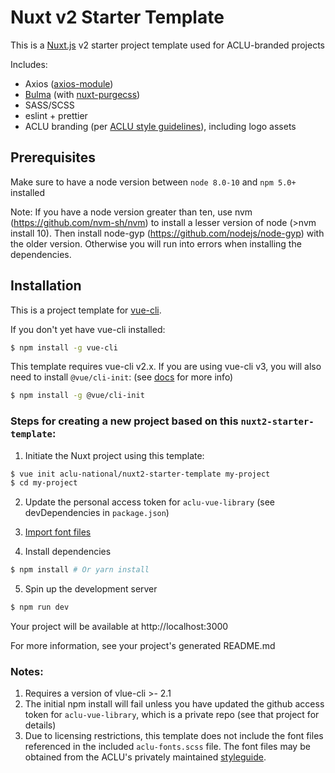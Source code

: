 # Nuxt v2 Starter Template

This is a [Nuxt.js](https://github.com/nuxt/nuxt.js) v2 starter project template used for ACLU-branded projects

Includes:

- Axios ([axios-module](https://github.com/nuxt-community/axios-module))
- [Bulma](https://github.com/jgthms/bulma) (with [nuxt-purgecss](https://github.com/Developmint/nuxt-purgecss))
- SASS/SCSS
- eslint + prettier
- ACLU branding (per [ACLU style guidelines](https://aclu-national.github.io/style/)), including logo assets

## Prerequisites

Make sure to have a node version between `node 8.0-10` and `npm 5.0+` installed

Note: If you have a node version greater than ten, use nvm (https://github.com/nvm-sh/nvm) to install a lesser version of node (>nvm install 10). Then install node-gyp (https://github.com/nodejs/node-gyp) with the older version. Otherwise you will run into errors when installing the dependencies.

## Installation

This is a project template for [vue-cli](https://github.com/vuejs/vue-cli).

If you don't yet have vue-cli installed:

```bash
$ npm install -g vue-cli
```

This template requires vue-cli v2.x. If you are using vue-cli v3, you will also need to install `@vue/cli-init`: (see [docs](https://cli.vuejs.org/guide/creating-a-project.html#pulling-2-x-templates-legacy) for more info)

```bash
$ npm install -g @vue/cli-init
```

### Steps for creating a new project based on this `nuxt2-starter-template`:

1. Initiate the Nuxt project using this template:

``` bash
$ vue init aclu-national/nuxt2-starter-template my-project
$ cd my-project
```

2. Update the personal access token for `aclu-vue-library` (see devDependencies in `package.json`)

3. [Import font files](https://github.com/aclu-national/style/tree/master/_reference/fonts/download)

4. Install dependencies

``` bash
$ npm install # Or yarn install
```

5. Spin up the development server

``` bash
$ npm run dev
```

Your project will be available at http://localhost:3000

For more information, see your project's generated README.md

### Notes:

1. Requires a version of vlue-cli >- 2.1
2. The initial npm install will fail unless you have updated the github access token for `aclu-vue-library`, which is a private repo (see that project for details)
3. Due to licensing restrictions, this template does not include the font files referenced in the included `aclu-fonts.scss` file.  The font files may be obtained from the ACLU's privately maintained [styleguide](https://github.com/aclu-national/style).
